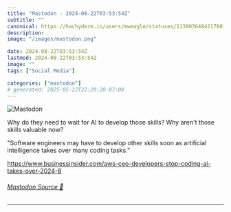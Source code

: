 ```yaml
---
title: "Mastodon - 2024-08-22T03:53:54Z"
subtitle: ""
canonical: https://hachyderm.io/users/mweagle/statuses/113003648421780112
description:
image: "/images/mastodon.png"

date: 2024-08-22T03:53:54Z
lastmod: 2024-08-22T03:53:54Z
image: ""
tags: ["Social Media"]

categories: ["mastodon"]
# generated: 2025-05-22T22:29:20-07:00
---
```

![Mastodon](/images/mastodon.png)

<p>Why do they need to wait for AI to develop those skills? Why aren&#39;t those skills valuable now? </p><p>&quot;Software engineers may have to develop other skills soon as artificial intelligence takes over many coding tasks.”</p><p><a href="https://www.businessinsider.com/aws-ceo-developers-stop-coding-ai-takes-over-2024-8" target="_blank" rel="nofollow noopener noreferrer" translate="no"><span class="invisible">https://www.</span><span class="ellipsis">businessinsider.com/aws-ceo-de</span><span class="invisible">velopers-stop-coding-ai-takes-over-2024-8</span></a></p>


###### [Mastodon Source 🐘](https://hachyderm.io/@mweagle/113003648421780112)

___
